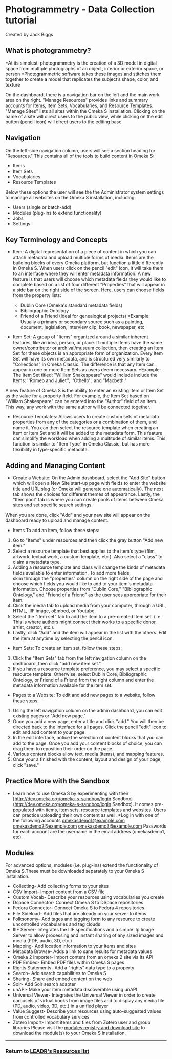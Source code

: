 # Photogrammetry - Data Collection tutorial
Created by Jack Biggs

## What is photogrammetry?
*At its simplest, photogrammetry is the creation of a 3D model in digital space from multiple photographs of an object, interior or exterior space, or person
*Photogrammetric software takes these images and stitches them together to create a model that replicates the subject’s shape, color, and texture

On the dashboard, there is a navigation bar on the left and the main work area on the right.  "Manage Resources" provides links and summary accounts for Items, Item Sets, Vocabularies, and Resource Templates. "Manage Sites" lists all sites within the Omeka S installation.  Clicking on the name of a site will direct users to the public view, while clicking on the edit button (pencil icon) will direct users to the editing base.  

## Navigation 

On the left-side navigation column, users will see a section heading for "Resources."  This contains all of the tools to build content in Omeka S: 
* Items 
* Item Sets
* Vocabularies
* Resource Templates

Below these options the user will see the the Administrator system settings to manage all websites on the Omeka S installation, including: 
* Users (single or batch-add)
* Modules (plug-ins to extend functionality)
* Jobs
* Settings

## Key Terminology and Concepts

* Item:  A digital representation of a piece of content in which you can attach metadata and upload multiple forms of media.  Items are the building blocks of every Omeka platform, but function a little differently in Omeka S. When users click on the pencil "edit" icon, it will take them to an interface where they will enter metadata information. A new feature is that users will choose which metadata fields they would like to complete based on a list of four different "Properties" that will appear in a side bar on the right side of the screen. Here, users can choose fields from the property lists: 
  * Dublin Core (Omeka's standard metadata fields)
  * Bibliographic Ontology
  * Friend of a Friend (Ideal for genealogical projects)
  *Example: Usually a primary or secondary source such as a painting, document, legislation, interview clip, book, newspaper, etc
   
* Item Set: A group of "Items"  organized around a similar inherent features, like an idea, person, or place.  If multiple Items have the same owner/contributor or archival/museum collection, then creating an Item Set for these objects is an appropriate form of organization. Every Item Set will have its own metadata, and is structured very similarly to "Collections" in Omeka Classic.  The difference is that any Item can appear in one or more Item Sets as users deem necessary.
*Example: The Item Set titled: "William Shakespeare" would include include the Items: ''Romeo and Juliet'', ''Othello'', and "Macbeth."

A new feature of Omeka S is the ability to enter an existing Item or Item Set as the value for a property field.  For example, the Item Set based on "William Shakespeare" can be entered into the "Author" field of an Item. This way, any work with the same author will be connected together.

* Resource Templates: Allows users to create custom sets of metadata properties from any of the categories or a combination of them, and name it. You can then select the resource template when creating an Item or Item Set and it will be added to the metadata form. This feature can simplify the workload when adding a multitude of similar items. This function is similar to "Item Type" in Omeka Classic, but has more flexibility in type-specific metadata.

## Adding and Managing Content

* Create a Website:  On the Admin dashboard, select the "Add Site" button which will open a New Site start-up page with fields to enter the website title and URL slug (or Omeka will generate one automatically). The next tab shows the choices for different themes of appearance. Lastly, the "Item pool" tab is where you can create pools of items between Omeka sites and set specific search settings.

When you are done, click "Add" and your new site will appear on the dashboard ready to upload and manage content. 

* Items
To add an item, follow these steps: 
1. Go to "Items" under resources and then click the gray button "Add new item." 
2. Select a resource template that best applies to the item's type (film, artwork, textual work, a custom template, etc.).  Also select a "class" to claim a metadata type.  
3. Adding a resource template and class will change the kinds of metadata fields available to enter information. To add more fields,     
   skim through the "properties" column on the right side of the page and choose which fields you would like to add to your item's 
   metadata information.  Choose properties from "Dublin Core," "Bibliographic Ontology," and "Friend of a Friend" as the user sees
   appropriate for their item. 
4. Click the media tab to upload media from your computer, through a URL, HTML, IIIF image, oEmbed, or Youtube.  
5. Select the "Item set" tab to add the item to a pre-created Item set. (i.e.  This is where authors might connect their works to a
   specific donor, artist, creator, etc.).
6. Lastly, click "Add" and the item will appear in the list with the others.  Edit the item at anytime by selecting the pencil icon.

* Item Sets: 
To create an item set, follow these steps:
1. Click the "Item Sets" tab from the left navigation column on the dashboard, then click "add new item set."
2. If you have a resource template preference, you may select a specific resource template. Otherwise, select Dublin Core, Bibliographic Ontology, or Friend of a Friend from the right column and enter the metadata information available for the item set.  

* Pages to a Website:
To edit and add new pages to a website, follow these steps:
1. Using the left navigation column on the admin dashboard, you can edit existing pages or "Add new page." 
2. Once you add a new page, enter a title and click "add." You will then be directed back to the interface for all pages.  Click the pencil "edit" icon to edit and add content to your page.
3. In the edit interface, notice the selection of content blocks that you can add to the page.  Once you add your content blocks of choice, you can drag them to reposition their order on the page.  
4. Various content blocks allow text, media (items), and mapping features.  
5. Once your a finished with the content, layout and design of your page, click "save." 
## Practice More with the Sandbox
* Learn how to use Omeka S by experimenting with their [http://dev.omeka.org/omeka-s-sandbox/login Sandbox](http://dev.omeka.org/omeka-s-sandbox/login Sandbox). It comes pre-populated with items, item sets, resource templates and websites. Users can practice uploading their own content as well.
    *Log in with one of the following accounts
           omekasdemo1@example.com
           omekasdemo2@example.com
           omekasdemo3@example.com
    Passwords for each account are the username in the email address (omekasdemo1, etc).

## Modules

For advanced options, modules (i.e. plug-ins) extend the functionality of Omeka S.These must be downloaded separately to your Omeka S installation.
  * Collecting- Add collecting forms to your sites
  * CSV Import- Import content from a CSV file
  * Custom Vocab- Describe your resources using vocabularies you create
  * Dspace Connector- Connect Omeka S to DSpace repositories
  * Fedora Connector- Connect Omeka S to Fedora 4 repositories
  * File Sideload- Add files that are already on your server to items
  * Folksonomy- Add tages and tagging form to any resource to create uncontrolled vocabularies and tag clouds
  * IIIF Server- Integrates the IIIF specifications and a simple IIp Image Server to allow processing and instant sharing of any sized
    images and media (PDF, audio, 3D, etc.)
  * Mapping- Add location information to your items and sites
  * Metadata Browse- Adds a link to sane results for metadata values
  * Omeka 2 Importer- Import content from an omeka 2 site via its API
  * PDF Embed- Embed PDF files within Omeka S pages
  * Rights Statements- Add a "rights" data type to a property
  * Search- Add search capabilities to Omeka S
  * Sharing- Share and embed content on the web
  * Solr- Add Solr search adapter
  * unAPI- Make your item metadata discoverable using unAPI
  * Universal Viewer- Integrates the Universal Viewer in order to create carousels of virtual books from image files and to display any
    media file (PD, audio, video, 3D, etc.) in a unified player
  * Value Suggest- Describe your resources using auto-suggested values from controlled vocabulary services
  * Zotero Import- Import items and files from Zotero user and group libraries
Please visit the [modules registry and download site](https://omeka.org/s/modules/) to download the module(s) to your Omeka S installation.
  
-----
### Return to [LEADR's Resources list](https://leadr-msu.github.io/)
